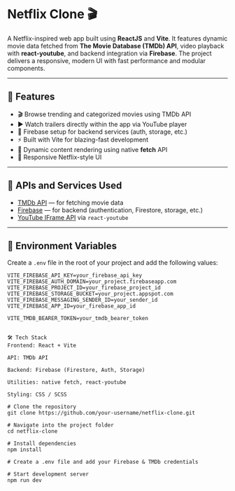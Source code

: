 # Netflix Clone 🎬

A Netflix-inspired web app built using **ReactJS** and **Vite**. It features dynamic movie data fetched from **The Movie Database (TMDb) API**, video playback with **react-youtube**, and backend integration via **Firebase**. The project delivers a responsive, modern UI with fast performance and modular components.

---

## 🚀 Features

- 🎬 Browse trending and categorized movies using TMDb API
- ▶️ Watch trailers directly within the app via YouTube player
- 🔐 Firebase setup for backend services (auth, storage, etc.)
- ⚡ Built with Vite for blazing-fast development
- 🔄 Dynamic content rendering using native **fetch** API
- 📱 Responsive Netflix-style UI

---

## 🔗 APIs and Services Used

- [TMDb API](https://www.themoviedb.org/documentation/api) — for fetching movie data  
- [Firebase](https://firebase.google.com/) — for backend (authentication, Firestore, storage, etc.)
- [YouTube IFrame API](https://developers.google.com/youtube/iframe_api_reference) via `react-youtube`

---

## 🔐 Environment Variables

Create a `.env` file in the root of your project and add the following values:

```env
VITE_FIREBASE_API_KEY=your_firebase_api_key
VITE_FIREBASE_AUTH_DOMAIN=your_project.firebaseapp.com
VITE_FIREBASE_PROJECT_ID=your_firebase_project_id
VITE_FIREBASE_STORAGE_BUCKET=your_project.appspot.com
VITE_FIREBASE_MESSAGING_SENDER_ID=your_sender_id
VITE_FIREBASE_APP_ID=your_firebase_app_id

VITE_TMDB_BEARER_TOKEN=your_tmdb_bearer_token


🛠️ Tech Stack
Frontend: React + Vite

API: TMDb API

Backend: Firebase (Firestore, Auth, Storage)

Utilities: native fetch, react-youtube

Styling: CSS / SCSS

# Clone the repository
git clone https://github.com/your-username/netflix-clone.git

# Navigate into the project folder
cd netflix-clone

# Install dependencies
npm install

# Create a .env file and add your Firebase & TMDb credentials

# Start development server
npm run dev
